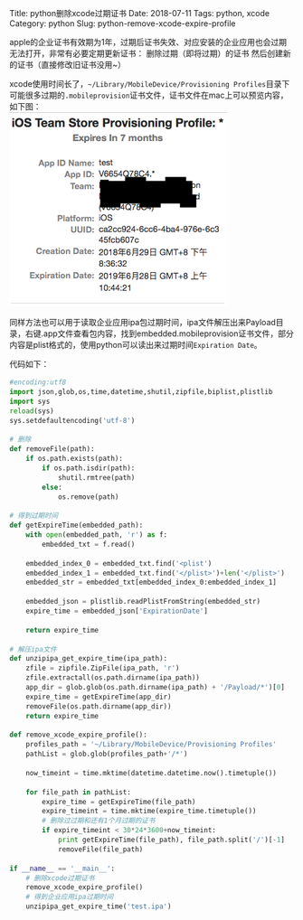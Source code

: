 Title: python删除xcode过期证书
Date: 2018-07-11
Tags: python, xcode
Category: python
Slug: python-remove-xcode-expire-profile

apple的企业证书有效期为1年，过期后证书失效、对应安装的企业应用也会过期无法打开，非常有必要定期更新证书：
删除过期（即将过期）的证书
然后创建新的证书（直接修改旧证书没用~）

xcode使用时间长了，`~/Library/MobileDevice/Provisioning Profiles`目录下可能很多过期的`.mobileprovision`证书文件，证书文件在mac上可以预览内容，如下图：  
![img](../images/mobileprovision_pre.png)

同样方法也可以用于读取企业应用ipa包过期时间，ipa文件解压出来Payload目录，右键.app文件查看包内容，找到embedded.mobileprovision证书文件，部分内容是plist格式的，使用python可以读出来过期时间`Expiration Date`。

代码如下：
```python
#encoding:utf8
import json,glob,os,time,datetime,shutil,zipfile,biplist,plistlib
import sys
reload(sys)
sys.setdefaultencoding('utf-8')

# 删除
def removeFile(path):
    if os.path.exists(path):
        if os.path.isdir(path):
            shutil.rmtree(path)
        else:
            os.remove(path)

# 得到过期时间
def getExpireTime(embedded_path):
    with open(embedded_path, 'r') as f:
        embedded_txt = f.read()

    embedded_index_0 = embedded_txt.find('<plist')
    embedded_index_1 = embedded_txt.find('</plist>')+len('</plist>')
    embedded_str = embedded_txt[embedded_index_0:embedded_index_1]

    embedded_json = plistlib.readPlistFromString(embedded_str)
    expire_time = embedded_json['ExpirationDate']

    return expire_time

# 解压ipa文件
def unzipipa_get_expire_time(ipa_path):
    zfile = zipfile.ZipFile(ipa_path, 'r')
    zfile.extractall(os.path.dirname(ipa_path))
    app_dir = glob.glob(os.path.dirname(ipa_path) + '/Payload/*')[0]
    expire_time = getExpireTime(app_dir)
    removeFile(os.path.dirname(app_dir))
    return expire_time
    
def remove_xcode_expire_profile():
    profiles_path = '~/Library/MobileDevice/Provisioning Profiles'
    pathList = glob.glob(profiles_path+'/*')

    now_timeint = time.mktime(datetime.datetime.now().timetuple())

    for file_path in pathList:
        expire_time = getExpireTime(file_path)
        expire_timeint = time.mktime(expire_time.timetuple())
        # 删除过过期和还有1个月过期的证书
        if expire_timeint < 30*24*3600+now_timeint:
            print getExpireTime(file_path), file_path.split('/')[-1]
            removeFile(file_path)

if __name__ == '__main__':
    # 删除xcode过期证书
    remove_xcode_expire_profile()
    # 得到企业应用ipa过期时间
    unzipipa_get_expire_time('test.ipa')

```


